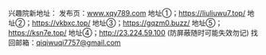 
兴趣院新地址：
发布页：www.xqy789.com
地址①；https://liuliuwu7.top/
地址②；https://vkbxc.top/
地址③；https://gqzm0.buzz/
地址⑤；https://ksn7e.top/
地址④；http://23.224.59.100 (防屏蔽随时可能失效勿记)
找回邮箱：qiqiwuqi7757@gmail.com

